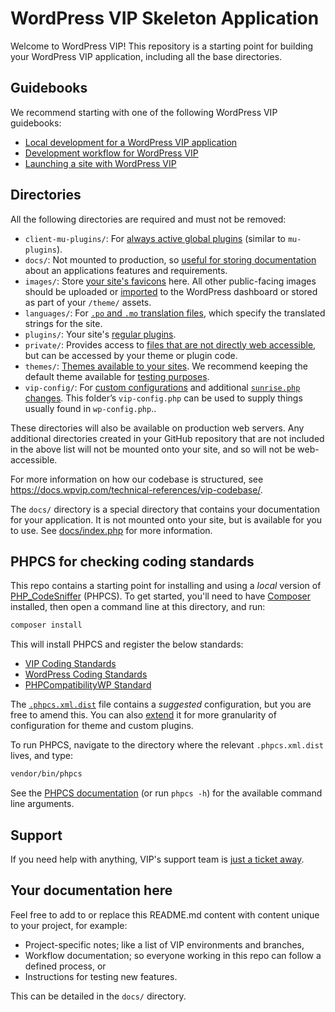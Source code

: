 # WordPress VIP Skeleton Application

Welcome to WordPress VIP! This repository is a starting point for building your WordPress VIP application, including all the base directories.

## Guidebooks

We recommend starting with one of the following WordPress VIP guidebooks:

* [Local development for a WordPress VIP application](https://docs.wpvip.com/how-tos/local-development/)
* [Development workflow for WordPress VIP](https://docs.wpvip.com/technical-references/development-workflow/)
* [Launching a site with WordPress VIP](https://docs.wpvip.com/how-tos/launch-a-site/)

## Directories

All the following directories are required and must not be removed:

* `client-mu-plugins/`: For [always active global plugins](https://docs.wpvip.com/technical-references/vip-codebase/client-mu-plugins-directory/) (similar to `mu-plugins`).
* `docs/`: Not mounted to production, so [useful for storing documentation](https://docs.wpvip.com/technical-references/vip-codebase/docs-directory/) about an applications features and requirements.
* `images/`: Store [your site's favicons](https://docs.wpvip.com/technical-references/vip-codebase/images-directory/) here. All other public-facing images should be uploaded or [imported](https://docs.wpvip.com/how-tos/launch-a-site-with-vip/launch-with-vip-migrate-content/) to the WordPress dashboard or stored as part of your `/theme/` assets.
* `languages/`: For [`.po` and `.mo` translation files](https://docs.wpvip.com/how-tos/upload-languages-to-the-language-directory/), which specify the translated strings for the site.
* `plugins/`: Your site's [regular plugins](https://docs.wpvip.com/technical-references/vip-codebase/plugins-directory/).
* `private/`: Provides access to [files that are not directly web accessible](https://docs.wpvip.com/technical-references/vip-codebase/private-directory/), but can be accessed by your theme or plugin code.
* `themes/`: [Themes available to your sites](https://docs.wpvip.com/technical-references/vip-codebase/themes-on-vip-go/). We recommend keeping the default theme available for [testing purposes](https://docs.wpvip.com/how-tos/prepare-for-site-launch/testing-your-site/).
* `vip-config/`: For [custom configurations](https://docs.wpvip.com/technical-references/vip-codebase/vip-config-directory/) and additional [`sunrise.php` changes](https://docs.wpvip.com/technical-references/multisites/sunrise-php/). This folder’s `vip-config.php` can be used to supply things usually found in `wp-config.php`..

These directories will also be available on production web servers. Any additional directories created in your GitHub repository that are not included in the above list will not be mounted onto your site, and so will not be web-accessible.

For more information on how our codebase is structured, see https://docs.wpvip.com/technical-references/vip-codebase/. 

The `docs/` directory is a special directory that contains your documentation for your application. It is not mounted onto your site, but is available for you to use. See [docs/index.php](docs/index.php) for more information.

## PHPCS for checking coding standards

This repo contains a starting point for installing and using a _local_ version of [PHP_CodeSniffer](https://docs.wpvip.com/how-tos/php_codesniffer/) (PHPCS). To get started, you'll need to have [Composer](https://getcomposer.org/) installed, then open a command line at this directory, and run:

```sh
composer install
```

This will install PHPCS and register the below standards:

 - [VIP Coding Standards](https://github.com/Automattic/VIP-Coding-Standards)
 - [WordPress Coding Standards](https://github.com/WordPress/WordPress-Coding-Standards)
 - [PHPCompatibilityWP Standard](https://github.com/PHPCompatibility/PHPCompatibilityWP)

The [`.phpcs.xml.dist`](https://docs.wpvip.com/technical-references/vip-codebase/phpcs-xml-dist/) file contains a _suggested_ configuration, but you are free to amend this. You can also [extend](https://docs.wpvip.com/technical-references/vip-codebase/phpcs-xml-dist/#h-extending-the-root-phpcs-xml-dist-file-for-custom-themes-and-plugins) it for more granularity of configuration for theme and custom plugins.

To run PHPCS, navigate to the directory where the relevant `.phpcs.xml.dist` lives, and type:

```sh
vendor/bin/phpcs
```

See the [PHPCS documentation](https://github.com/squizlabs/PHP_CodeSniffer/wiki/Usage) (or run `phpcs -h`) for the available command line arguments.

## Support

If you need help with anything, VIP's support team is [just a ticket away](https://wpvip.com/accessing-vip-support/).

## Your documentation here

Feel free to add to or replace this README.md content with content unique to your project, for example:

* Project-specific notes; like a list of VIP environments and branches,
* Workflow documentation; so everyone working in this repo can follow a defined process, or
* Instructions for testing new features.

This can be detailed in the `docs/` directory.
